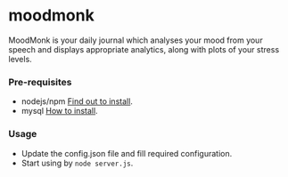 # moodmonk
MoodMonk is your daily journal which analyses your mood from your speech and displays appropriate analytics, along with plots of your stress levels.

### Pre-requisites
* nodejs/npm [Find out to install](https://nodejs.org/en/download/package-manager/).
* mysql [How to install](https://www.digitalocean.com/community/tutorials/how-to-install-mysql-on-ubuntu-16-04).

### Usage
* Update the config.json file and fill required configuration.
* Start using by `node server.js`.